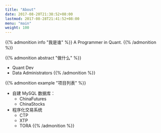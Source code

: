 ```yaml
---
title: "About"
date: 2017-08-20T21:38:52+08:00
lastmod: 2017-08-28T21:41:52+08:00
menu: "main"
weight: 100
---
```


{{% admonition info "我是谁" %}}
A Programmer in Quant.
{{% /admonition %}}

{{% admonition abstract "做什么" %}}
- Quant Dev
- Data Administrators
{{% /admonition %}}

{{% admonition example "项目列表" %}}
- 自建 MySQL 数据库：
    + ChinaFutures
    + ChinaStocks
- 程序化交易系统
    + CTP
    + XTP
    + TORA
{{% /admonition %}}
